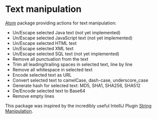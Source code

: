 # Text manipulation

[Atom](http://atom.io) package providing actions for text manipulation:

* Un/Escape selected Java text (not yet implemented)
* Un/Escape selected JavaScript text (not yet implemented)
* Un/Escape selected HTML text
* Un/Escape selected XML text
* Un/Escape selected SQL text (not yet implemented)
* Remove all punctuation from the text
* Trim all leading/trailing spaces in selected text, line by line
* Remove all whitespace in selected text
* Encode selected text as URL
* Convert selected text to camelCase, dash-case, underscore_case
* Generate hash for selected text: MD5, SHA1, SHA256, SHA512
* De/Encode selected text to Base64
* Remove empty lines

This package was inspired by the incredibly useful IntelliJ Plugin [String Manipulation](https://plugins.jetbrains.com/plugin/2162).
